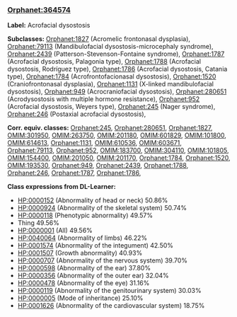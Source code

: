 
### [Orphanet:364574](http://www.orpha.net/ORDO/Orphanet_364574)
**Label:** Acrofacial dysostosis

**Subclasses:** [Orphanet:1827](http://www.orpha.net/ORDO/Orphanet_1827) (Acromelic frontonasal dysplasia), [Orphanet:79113](http://www.orpha.net/ORDO/Orphanet_79113) (Mandibulofacial dysostosis-microcephaly syndrome), [Orphanet:2439](http://www.orpha.net/ORDO/Orphanet_2439) (Patterson-Stevenson-Fontaine syndrome), [Orphanet:1787](http://www.orpha.net/ORDO/Orphanet_1787) (Acrofacial dysostosis, Palagonia type), [Orphanet:1788](http://www.orpha.net/ORDO/Orphanet_1788) (Acrofacial dysostosis, Rodríguez type), [Orphanet:1786](http://www.orpha.net/ORDO/Orphanet_1786) (Acrofacial dysostosis, Catania type), [Orphanet:1784](http://www.orpha.net/ORDO/Orphanet_1784) (Acrofrontofacionasal dysostosis), [Orphanet:1520](http://www.orpha.net/ORDO/Orphanet_1520) (Craniofrontonasal dysplasia), [Orphanet:1131](http://www.orpha.net/ORDO/Orphanet_1131) (X-linked mandibulofacial dysostosis), [Orphanet:949](http://www.orpha.net/ORDO/Orphanet_949) (Acrocraniofacial dysostosis), [Orphanet:280651](http://www.orpha.net/ORDO/Orphanet_280651) (Acrodysostosis with multiple hormone resistance), [Orphanet:952](http://www.orpha.net/ORDO/Orphanet_952) (Acrofacial dysostosis, Weyers type), [Orphanet:245](http://www.orpha.net/ORDO/Orphanet_245) (Nager syndrome), [Orphanet:246](http://www.orpha.net/ORDO/Orphanet_246) (Postaxial acrofacial dysostosis), 

**Corr. equiv. classes:** [Orphanet:245](http://www.orpha.net/ORDO/Orphanet_245), [Orphanet:280651](http://www.orpha.net/ORDO/Orphanet_280651), [Orphanet:1827](http://www.orpha.net/ORDO/Orphanet_1827), [OMIM:301950](http://purl.obolibrary.org/obo/OMIM_301950), [OMIM:263750](http://purl.obolibrary.org/obo/OMIM_263750), [OMIM:201180](http://purl.obolibrary.org/obo/OMIM_201180), [OMIM:601829](http://purl.obolibrary.org/obo/OMIM_601829), [OMIM:101800](http://purl.obolibrary.org/obo/OMIM_101800), [OMIM:614613](http://purl.obolibrary.org/obo/OMIM_614613), [Orphanet:1131](http://www.orpha.net/ORDO/Orphanet_1131), [OMIM:610536](http://purl.obolibrary.org/obo/OMIM_610536), [OMIM:603671](http://purl.obolibrary.org/obo/OMIM_603671), [Orphanet:79113](http://www.orpha.net/ORDO/Orphanet_79113), [Orphanet:952](http://www.orpha.net/ORDO/Orphanet_952), [OMIM:183700](http://purl.obolibrary.org/obo/OMIM_183700), [OMIM:304110](http://purl.obolibrary.org/obo/OMIM_304110), [OMIM:101805](http://purl.obolibrary.org/obo/OMIM_101805), [OMIM:154400](http://purl.obolibrary.org/obo/OMIM_154400), [OMIM:201050](http://purl.obolibrary.org/obo/OMIM_201050), [OMIM:201170](http://purl.obolibrary.org/obo/OMIM_201170), [Orphanet:1784](http://www.orpha.net/ORDO/Orphanet_1784), [Orphanet:1520](http://www.orpha.net/ORDO/Orphanet_1520), [OMIM:193530](http://purl.obolibrary.org/obo/OMIM_193530), [Orphanet:949](http://www.orpha.net/ORDO/Orphanet_949), [Orphanet:2439](http://www.orpha.net/ORDO/Orphanet_2439), [Orphanet:1788](http://www.orpha.net/ORDO/Orphanet_1788), [Orphanet:246](http://www.orpha.net/ORDO/Orphanet_246), [Orphanet:1787](http://www.orpha.net/ORDO/Orphanet_1787), [Orphanet:1786](http://www.orpha.net/ORDO/Orphanet_1786), 

**Class expressions from DL-Learner:**

- [HP:0000152](http://purl.obolibrary.org/obo/HP_0000152) (Abnormality of head or neck) 50.86%
- [HP:0000924](http://purl.obolibrary.org/obo/HP_0000924) (Abnormality of the skeletal system) 50.74%
- [HP:0000118](http://purl.obolibrary.org/obo/HP_0000118) (Phenotypic abnormality) 49.57%
- Thing 49.56%
- [HP:0000001](http://purl.obolibrary.org/obo/HP_0000001) (All) 49.56%
- [HP:0040064](http://purl.obolibrary.org/obo/HP_0040064) (Abnormality of limbs) 46.22%
- [HP:0001574](http://purl.obolibrary.org/obo/HP_0001574) (Abnormality of the integument) 42.50%
- [HP:0001507](http://purl.obolibrary.org/obo/HP_0001507) (Growth abnormality) 40.93%
- [HP:0000707](http://purl.obolibrary.org/obo/HP_0000707) (Abnormality of the nervous system) 39.70%
- [HP:0000598](http://purl.obolibrary.org/obo/HP_0000598) (Abnormality of the ear) 37.80%
- [HP:0000356](http://purl.obolibrary.org/obo/HP_0000356) (Abnormality of the outer ear) 32.04%
- [HP:0000478](http://purl.obolibrary.org/obo/HP_0000478) (Abnormality of the eye) 31.16%
- [HP:0000119](http://purl.obolibrary.org/obo/HP_0000119) (Abnormality of the genitourinary system) 30.03%
- [HP:0000005](http://purl.obolibrary.org/obo/HP_0000005) (Mode of inheritance) 25.10%
- [HP:0001626](http://purl.obolibrary.org/obo/HP_0001626) (Abnormality of the cardiovascular system) 18.75%


